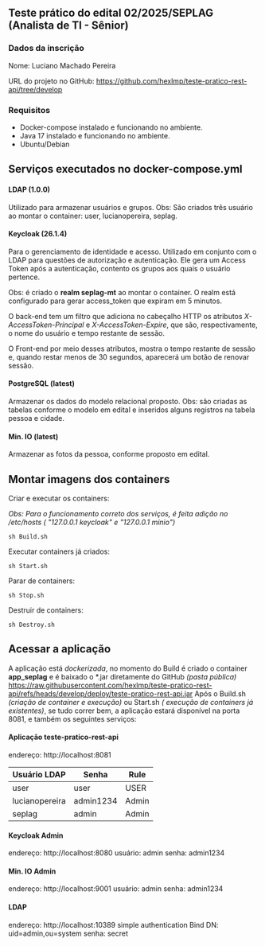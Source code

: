 ## Teste prático do edital 02/2025/SEPLAG (Analista de TI - Sênior)
### Dados da inscrição

Nome: Luciano Machado Pereira

URL do projeto no GitHub: https://github.com/hexlmp/teste-pratico-rest-api/tree/develop

### Requisitos
- Docker-compose instalado e funcionando no ambiente.
- Java 17 instalado e funcionando no ambiente.
- Ubuntu/Debian

## Serviços executados no docker-compose.yml

#### LDAP (1.0.0)
Utilizado para armazenar usuários e grupos. 
Obs: São criados três usuário ao montar o container: user, lucianopereira, seplag.

#### Keycloak (26.1.4)
Para o gerenciamento de identidade e acesso. Utilizado em conjunto com o LDAP para questões de autorização e autenticação. 
Ele gera um Access Token após a autenticação, contento os grupos aos quais o usuário pertence.

Obs: é criado o **realm seplag-mt** ao montar o container. O realm está configurado para gerar access_token que expiram em 5 minutos. 

O back-end tem um filtro que adiciona no cabeçalho HTTP os atributos *X-AccessToken-Principal* e *X-AccessToken-Expire*, que são, respectivamente, o nome do usuário e tempo restante de sessão.

O Front-end por meio desses atributos, mostra o tempo restante de sessão e, quando restar menos de 30 segundos, aparecerá um botão de renovar sessão.

#### PostgreSQL (latest)
Armazenar os dados do modelo relacional proposto.
Obs: são criadas as tabelas conforme o modelo em edital e inseridos alguns registros na tabela pessoa e cidade.

#### Min. IO (latest)
Armazenar as fotos da pessoa, conforme proposto em edital.

## Montar imagens dos containers

Criar e executar os containers:

*Obs: Para o funcionamento correto dos serviços, é feita adição no /etc/hosts ( "127.0.0.1    keycloak" e "127.0.0.1    minio")* 

    sh Build.sh 

Executar containers já criados:

    sh Start.sh 

Parar de containers:

    sh Stop.sh 

Destruir de containers:

    sh Destroy.sh 


## Acessar a aplicação

A aplicação está *dockerizada*, no momento do Build é criado o container **app_seplag** e é baixado o *.jar diretamente do GitHub *(pasta pública)*  https://raw.githubusercontent.com/hexlmp/teste-pratico-rest-api/refs/heads/develop/deploy/teste-pratico-rest-api.jar 
Após o Build.sh *(criação de container e execução)* ou Start.sh *( execução de containers já existentes)*, se tudo correr bem, a aplicação estará disponível na porta 8081, e também os seguintes serviços:

#### Aplicação teste-pratico-rest-api
endereço: http://localhost:8081
 
|Usuário LDAP|Senha|Rule|
|--|--|--|
|user|user|USER|
|lucianopereira|admin1234|Admin|
|seplag|admin|Admin|

#### Keycloak Admin
endereço:  http://localhost:8080
usuário: admin
senha: admin1234

#### Min. IO Admin
endereço:  http://localhost:9001
usuário: admin
senha: admin1234

#### LDAP
endereço:  http://localhost:10389
simple authentication
Bind DN: uid=admin,ou=system
senha: secret


 


